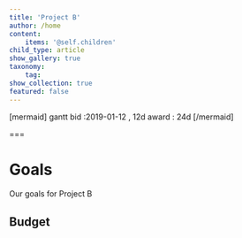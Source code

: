 ```yaml
---
title: 'Project B'
author: /home
content:
    items: '@self.children'
child_type: article
show_gallery: true
taxonomy:
    tag:
show_collection: true
featured: false
---
```


[mermaid]
gantt
    bid      :2019-01-12  , 12d
    award      : 24d
[/mermaid]

===


# Goals
Our goals for Project B

## Budget
